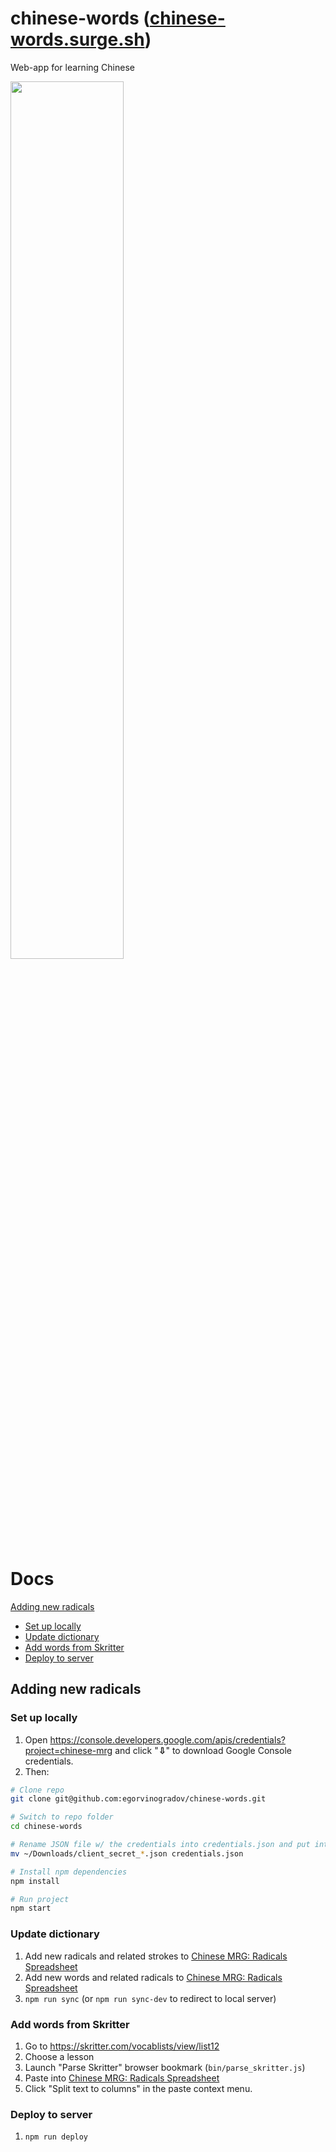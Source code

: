 chinese-words ([chinese-words.surge.sh](http://chinese-words.surge.sh))
=============

Web-app for learning Chinese

<img width="60%" src="https://user-images.githubusercontent.com/1618344/165510169-7af0bcf3-e7e9-4267-9945-d97d11b206ca.gif">

# Docs
[Adding new radicals](#adding-new-radicals)
* [Set up locally](#set-up-locally)
* [Update dictionary](#update-dictionary)
* [Add words from Skritter](#add-words-from-skritter)
* [Deploy to server](#deploy-to-server)


## Adding new radicals

### Set up locally
1. Open https://console.developers.google.com/apis/credentials?project=chinese-mrg and click "**⇩**" to download Google Console credentials.
2. Then:
```bash
# Clone repo
git clone git@github.com:egorvinogradov/chinese-words.git

# Switch to repo folder
cd chinese-words

# Rename JSON file w/ the credentials into credentials.json and put into project root
mv ~/Downloads/client_secret_*.json credentials.json

# Install npm dependencies
npm install

# Run project
npm start
```

### Update dictionary
1. Add new radicals and related strokes to [Chinese MRG: Radicals Spreadsheet](https://docs.google.com/spreadsheets/d/1KqY_IkkqvL0m-LcqjhLlceGbqbMJqBWwx3EQRnL4IGU/edit#gid=1498455902)
2. Add new words and related radicals to [Chinese MRG: Radicals Spreadsheet](https://docs.google.com/spreadsheets/d/1KqY_IkkqvL0m-LcqjhLlceGbqbMJqBWwx3EQRnL4IGU/edit#gid=1498455902)
3. `npm run sync` (or `npm run sync-dev` to redirect to local server)

### Add words from Skritter
1. Go to https://skritter.com/vocablists/view/list12
2. Choose a lesson
3. Launch "Parse Skritter" browser bookmark (`bin/parse_skritter.js`)
4. Paste into [Chinese MRG: Radicals Spreadsheet](https://docs.google.com/spreadsheets/d/1KqY_IkkqvL0m-LcqjhLlceGbqbMJqBWwx3EQRnL4IGU/edit#gid=1498455902)
5. Click "Split text to columns" in the paste context menu.

### Deploy to server
1. `npm run deploy`
